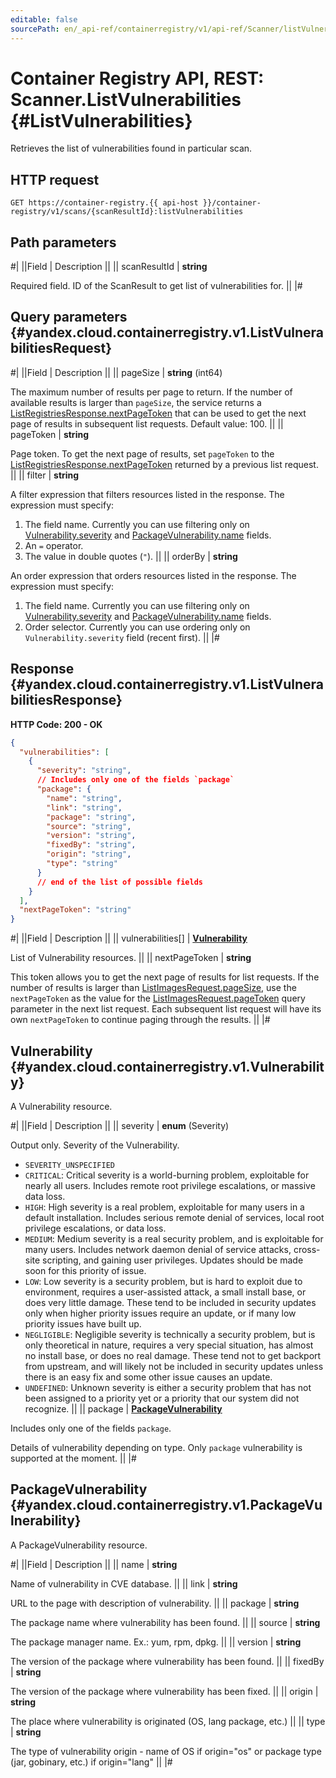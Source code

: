 ```yaml
---
editable: false
sourcePath: en/_api-ref/containerregistry/v1/api-ref/Scanner/listVulnerabilities.md
---
```


# Container Registry API, REST: Scanner.ListVulnerabilities {#ListVulnerabilities}

Retrieves the list of vulnerabilities found in particular scan.

## HTTP request

```
GET https://container-registry.{{ api-host }}/container-registry/v1/scans/{scanResultId}:listVulnerabilities
```

## Path parameters

#|
||Field | Description ||
|| scanResultId | **string**

Required field. ID of the ScanResult to get list of vulnerabilities for. ||
|#

## Query parameters {#yandex.cloud.containerregistry.v1.ListVulnerabilitiesRequest}

#|
||Field | Description ||
|| pageSize | **string** (int64)

The maximum number of results per page to return. If the number of available
results is larger than `pageSize`,
the service returns a [ListRegistriesResponse.nextPageToken](/docs/container-registry/api-ref/Registry/list#yandex.cloud.containerregistry.v1.ListRegistriesResponse)
that can be used to get the next page of results in subsequent list requests.
Default value: 100. ||
|| pageToken | **string**

Page token. To get the next page of results, set `pageToken` to the
[ListRegistriesResponse.nextPageToken](/docs/container-registry/api-ref/Registry/list#yandex.cloud.containerregistry.v1.ListRegistriesResponse) returned by a previous list request. ||
|| filter | **string**

A filter expression that filters resources listed in the response.
The expression must specify:
1. The field name. Currently you can use filtering only on [Vulnerability.severity](#yandex.cloud.containerregistry.v1.Vulnerability) and [PackageVulnerability.name](#yandex.cloud.containerregistry.v1.PackageVulnerability) fields.
2. An `=` operator.
3. The value in double quotes (`"`). ||
|| orderBy | **string**

An order expression that orders resources listed in the response.
The expression must specify:
1. The field name. Currently you can use filtering only on [Vulnerability.severity](#yandex.cloud.containerregistry.v1.Vulnerability) and [PackageVulnerability.name](#yandex.cloud.containerregistry.v1.PackageVulnerability) fields.
2. Order selector. Currently you can use ordering only on `Vulnerability.severity` field (recent first). ||
|#

## Response {#yandex.cloud.containerregistry.v1.ListVulnerabilitiesResponse}

**HTTP Code: 200 - OK**

```json
{
  "vulnerabilities": [
    {
      "severity": "string",
      // Includes only one of the fields `package`
      "package": {
        "name": "string",
        "link": "string",
        "package": "string",
        "source": "string",
        "version": "string",
        "fixedBy": "string",
        "origin": "string",
        "type": "string"
      }
      // end of the list of possible fields
    }
  ],
  "nextPageToken": "string"
}
```

#|
||Field | Description ||
|| vulnerabilities[] | **[Vulnerability](#yandex.cloud.containerregistry.v1.Vulnerability)**

List of Vulnerability resources. ||
|| nextPageToken | **string**

This token allows you to get the next page of results for list requests. If the number of results
is larger than [ListImagesRequest.pageSize](/docs/container-registry/api-ref/Image/list#yandex.cloud.containerregistry.v1.ListImagesRequest), use
the `nextPageToken` as the value
for the [ListImagesRequest.pageToken](/docs/container-registry/api-ref/Image/list#yandex.cloud.containerregistry.v1.ListImagesRequest) query parameter
in the next list request. Each subsequent list request will have its own
`nextPageToken` to continue paging through the results. ||
|#

## Vulnerability {#yandex.cloud.containerregistry.v1.Vulnerability}

A Vulnerability resource.

#|
||Field | Description ||
|| severity | **enum** (Severity)

Output only. Severity of the Vulnerability.

- `SEVERITY_UNSPECIFIED`
- `CRITICAL`: Critical severity is a world-burning problem, exploitable for nearly all users.
Includes remote root privilege escalations, or massive data loss.
- `HIGH`: High severity is a real problem, exploitable for many users in a default installation.
Includes serious remote denial of services, local root privilege escalations, or data loss.
- `MEDIUM`: Medium severity is a real security problem, and is exploitable for many users.
Includes network daemon denial of service attacks, cross-site scripting, and gaining user privileges.
Updates should be made soon for this priority of issue.
- `LOW`: Low severity is a security problem, but is hard to exploit due to environment, requires a user-assisted attack,
a small install base, or does very little damage. These tend to be included in security updates only when
higher priority issues require an update, or if many low priority issues have built up.
- `NEGLIGIBLE`: Negligible severity is technically a security problem, but is only theoretical in nature, requires a very special situation,
has almost no install base, or does no real damage. These tend not to get backport from upstream,
and will likely not be included in security updates unless there is an easy fix and some other issue causes an update.
- `UNDEFINED`: Unknown severity is either a security problem that has not been assigned to a priority yet or
a priority that our system did not recognize. ||
|| package | **[PackageVulnerability](#yandex.cloud.containerregistry.v1.PackageVulnerability)**

Includes only one of the fields `package`.

Details of vulnerability depending on type. Only `package` vulnerability is supported at the moment. ||
|#

## PackageVulnerability {#yandex.cloud.containerregistry.v1.PackageVulnerability}

A PackageVulnerability resource.

#|
||Field | Description ||
|| name | **string**

Name of vulnerability in CVE database. ||
|| link | **string**

URL to the page with description of vulnerability. ||
|| package | **string**

The package name where vulnerability has been found. ||
|| source | **string**

The package manager name. Ex.: yum, rpm, dpkg. ||
|| version | **string**

The version of the package where vulnerability has been found. ||
|| fixedBy | **string**

The version of the package where vulnerability has been fixed. ||
|| origin | **string**

The place where vulnerability is originated (OS, lang package, etc.) ||
|| type | **string**

The type of vulnerability origin - name of OS if origin="os" or package type (jar, gobinary, etc.) if origin="lang" ||
|#